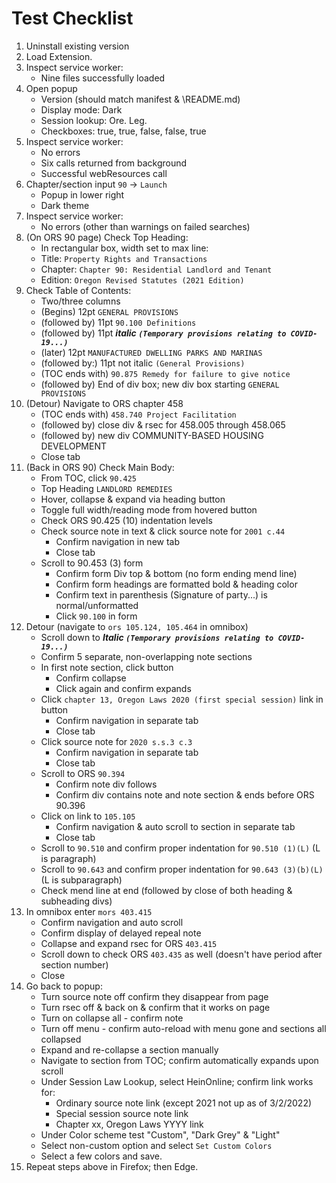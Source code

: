 # Test Checklist

1. Uninstall existing version
1. Load Extension.
1. Inspect service worker:
    * Nine files successfully loaded
1. Open popup
    * Version (should match manifest & \README.md)
    * Display mode: Dark
    * Session lookup: Ore. Leg.
    * Checkboxes: true, true, false, false, true
1. Inspect service worker:
    * No errors
    * Six calls returned from background
    * Successful webResources call
1. Chapter/section input `90` -> `Launch`
    * Popup in lower right
    * Dark theme
1. Inspect service worker:
    * No errors (other than warnings on failed searches)
1. (On ORS 90 page) Check Top Heading:
    * In rectangular box, width set to max line:
    * Title: `Property Rights and Transactions`
    * Chapter: `Chapter 90: Residential Landlord and Tenant`
    * Edition: `Oregon Revised Statutes (2021 Edition)`
1. Check Table of Contents:
    * Two/three columns
    * (Begins) 12pt `GENERAL PROVISIONS`
    * (followed by) 11pt `90.100 Definitions`
    * (followed by) 11pt ***italic `(Temporary provisions relating to COVID-19...)`***
    * (later) 12pt `MANUFACTURED DWELLING PARKS AND MARINAS`
    * (followed by:) 11pt not italic `(General Provisions)`
    * (TOC ends with) `90.875 Remedy for failure to give notice`
    * (followed by) End of div box; new div box starting `GENERAL PROVISIONS`
1. (Detour) Navigate to ORS chapter 458
    * (TOC ends with)  `458.740 Project Facilitation`
    * (followed by) close div & rsec for 458.005 through 458.065
    * (followed by) new div COMMUNITY-BASED HOUSING DEVELOPMENT
    * Close tab
1. (Back in ORS 90) Check Main Body:
    * From TOC, click `90.425`
    * Top Heading `LANDLORD REMEDIES`
    * Hover, collapse & expand via heading button
    * Toggle full width/reading mode from hovered button
    * Check ORS 90.425 (10) indentation levels
    * Check source note in text & click source note for `2001 c.44`
        * Confirm navigation in new tab
        * Close tab
    * Scroll to 90.453 (3) form
        * Confirm form Div top & bottom (no form ending mend line)
        * Confirm form headings are formatted bold & heading color
        * Confirm text in parenthesis (Signature of party...) is normal/unformatted
        * Click `90.100` in form
1. Detour (navigate to `ors 105.124, 105.464` in omnibox)
    * Scroll down to ***Italic `(Temporary provisions relating to COVID-19...)`***
    * Confirm 5 separate, non-overlapping note sections
    * In first note section, click button
        * Confirm collapse
        * Click again and confirm expands
    * Click `chapter 13, Oregon Laws 2020 (first special session)` link in button
        * Confirm navigation in separate tab
        * Close tab
    * Click source note for `2020 s.s.3 c.3`
        * Confirm navigation in separate tab
        * Close tab
    * Scroll to ORS `90.394`
        * Confirm note div follows
        * Confirm div contains note and note section & ends before ORS 90.396
    * Click on link to `105.105`
        * Confirm navigation & auto scroll to section in separate tab
        * Close tab
    * Scroll to `90.510` and confirm proper indentation for `90.510 (1)(L)` (L is paragraph)
    * Scroll to `90.643` and confirm proper indentation for `90.643 (3)(b)(L)` (L is subparagraph)
    * Check mend line at end (followed by close of both heading & subheading divs)
1. In omnibox enter `mors 403.415`
    * Confirm navigation and auto scroll
    * Confirm display of delayed repeal note
    * Collapse and expand rsec for ORS `403.415`
    * Scroll down to check ORS `403.435` as well (doesn't have period after section number)
    * Close
1. Go back to popup:
    * Turn source note off confirm they disappear from  page
    * Turn rsec off & back on & confirm that it works on page
    * Turn on collapse all - confirm note
    * Turn off menu - confirm auto-reload with menu gone and sections all collapsed
    * Expand and re-collapse a section manually
    * Navigate to section from TOC; confirm automatically expands upon scroll
    * Under Session Law Lookup, select HeinOnline; confirm link works for:
        * Ordinary source note link (except 2021 not up as of 3/2/2022)
        * Special session source note link
        * Chapter xx, Oregon Laws YYYY link
    * Under Color scheme test "Custom", "Dark Grey" & "Light"
    * Select non-custom option and select `Set Custom Colors`
    * Select a few colors and save.
1. Repeat steps above in Firefox; then Edge.
